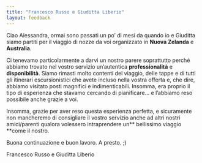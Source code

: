 ```yaml
---
title: "Francesco Russo e Giuditta Liberio"
layout: feedback
---
```

Ciao Alessandra,
 ormai sono passati un po’ di mesi da quando io e Giuditta siamo partiti per il viaggio di nozze da voi organizzato in **Nuova Zelanda** e **Australia**.
 
Ci tenevamo particolarmente a darvi un nostro parere soprattutto perché abbiamo trovato nel vostro servizio un’autentica **professionalità** e **disponibilità**. Siamo rimasti molto contenti del viaggio, delle tappe e di tutti gli itinerari escursionistici che avete incluso nella vostra offerta e, che dire, abbiamo visitato posti magnifici e indimenticabili. Insomma, era proprio il tipo di esperienza che stavamo cercando di pianificare… e l’abbiamo reso possibile anche grazie a voi.

Insomma, grazie per aver reso questa esperienza perfetta, e sicuramente non mancheremo di consigliare il vostro servizio anche ad altri nostri amici/parenti qualora volessero intraprendere un** bellissimo viaggio **come il nostro.

 Buona continuazione e buon lavoro.
 A presto.
 ;)

 Francesco Russo e Giuditta Liberio